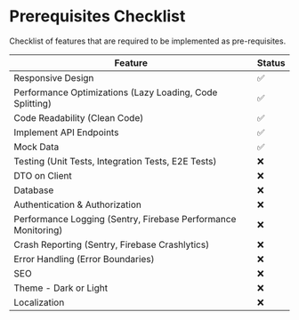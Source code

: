 # Prerequisites Checklist

Checklist of features that are required to be implemented as pre-requisites.

| Feature                                                       | Status |
| ------------------------------------------------------------- | ------ |
| Responsive Design                                             | ✅     |
| Performance Optimizations (Lazy Loading, Code Splitting)      | ✅     |
| Code Readability (Clean Code)                                 | ✅     |
| Implement API Endpoints                                       | ✅     |
| Mock Data                                                     | ✅     |
| Testing (Unit Tests, Integration Tests, E2E Tests)            | ❌     |
| DTO on Client                                                 | ❌     |
| Database                                                      | ❌     |
| Authentication & Authorization                                | ❌     |
| Performance Logging (Sentry, Firebase Performance Monitoring) | ❌     |
| Crash Reporting (Sentry, Firebase Crashlytics)                | ❌     |
| Error Handling (Error Boundaries)                             | ❌     |
| SEO                                                           | ❌     |
| Theme - Dark or Light                                         | ❌     |
| Localization                                                  | ❌     |
